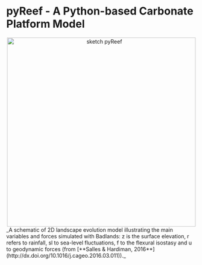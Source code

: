 
pyReef - A Python-based Carbonate Platform Model
=====

<div align="center">
    <img width=500 src="https://github.com/pyReef-model/pyReef/blob/master/Test/data/pyReef_sketch.png" alt="sketch pyReef" title="sketch of pyReef range of models."</img>
</div>
_A schematic of 2D landscape evolution model illustrating the main variables and forces simulated with Badlands: z is the surface elevation, r refers to rainfall, sl to sea-level fluctuations, f to the flexural isostasy and u to geodynamic forces (from [**Salles & Hardiman, 2016**](http://dx.doi.org/10.1016/j.cageo.2016.03.011))._
